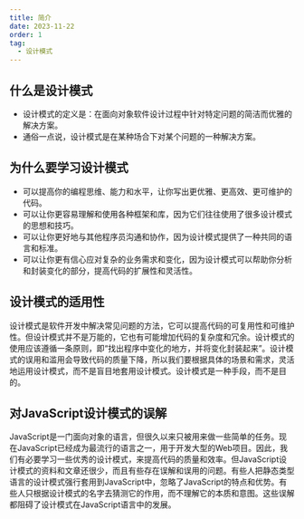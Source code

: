```yaml
---
title: 简介
date: 2023-11-22
order: 1
tag:
  - 设计模式
---
```


## 什么是设计模式
* 设计模式的定义是：在面向对象软件设计过程中针对特定问题的简洁而优雅的解决方案。
* 通俗一点说，设计模式是在某种场合下对某个问题的一种解决方案。

## 为什么要学习设计模式

* 可以提高你的编程思维、能力和水平，让你写出更优雅、更高效、更可维护的代码。
* 可以让你更容易理解和使用各种框架和库，因为它们往往使用了很多设计模式的思想和技巧。
* 可以让你更好地与其他程序员沟通和协作，因为设计模式提供了一种共同的语言和标准。
* 可以让你更有信心应对复杂的业务需求和变化，因为设计模式可以帮助你分析和封装变化的部分，提高代码的扩展性和灵活性。

## 设计模式的适用性

设计模式是软件开发中解决常见问题的方法，它可以提高代码的可复用性和可维护性。但设计模式并不是万能的，它也有可能增加代码的复杂度和冗余。设计模式的使用应该遵循一条原则，即“找出程序中变化的地方，并将变化封装起来”。设计模式的误用和滥用会导致代码的质量下降，所以我们要根据具体的场景和需求，灵活地运用设计模式，而不是盲目地套用设计模式。设计模式是一种手段，而不是目的。

## 对JavaScript设计模式的误解

JavaScript是一门面向对象的语言，但很久以来只被用来做一些简单的任务。现在JavaScript已经成为最流行的语言之一，用于开发大型的Web项目。因此，我们有必要学习一些优秀的设计模式，来提高代码的质量和效率。但JavaScript设计模式的资料和文章还很少，而且有些存在误解和误用的问题。有些人把静态类型语言的设计模式强行套用到JavaScript中，忽略了JavaScript的特点和优势。有些人只根据设计模式的名字去猜测它的作用，而不理解它的本质和意图。这些误解都阻碍了设计模式在JavaScript语言中的发展。

